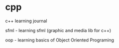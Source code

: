 # cpp
c++ learning journal

sfml - learning sfml (graphic and media lib for c++)

oop - learning basics of Object Oriented Programing
